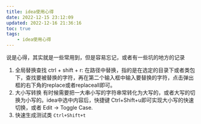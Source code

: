 ```yaml
---
title: idea使用心得
date: 2022-12-15 23:12:09
updated: 2022-12-16 21:36:16
toc: true
tags: 
    - idea使用心得
---
```

说是心得，其实就是一些常用到，但是容易忘记，或者有一些坑的地方的记录

1. 全局替换查找
   ctrl + shift + r: 在路径中替换，指的是在选定的目录下或者类包下，查找要被替换的字符，再在第二个输入框中输入要替换的字符，点击弹出框的右下角的replace或者replaceall即可。
2. 大小写转换 有时候需要把一大串小写的字符串常转化为大写的，或者大写的切换为小写的。idea中选中内容后，快捷键 Ctrl+Shift+u即可实现大小写的快速切换，或者 Edit -> Toggle Case.
3. 快速生成测试类 `Ctrl+Shift+t`